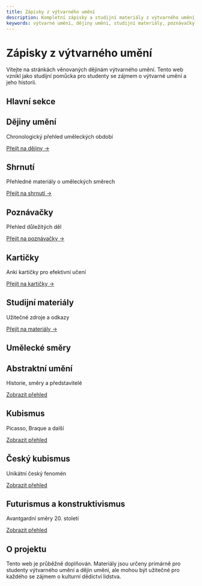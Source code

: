 ```yaml
---
title: Zápisky z výtvarného umění
description: Kompletní zápisky a studijní materiály z výtvarného umění, dějiny umění, směry, umělci a poznávačky.
keywords: výtvarné umění, dějiny umění, studijní materiály, poznávačky, kubismus, abstraktní umění, český kubismus, futurismus, konstruktivismus
---
```


# Zápisky z výtvarného umění

Vítejte na stránkách věnovaných dějinám výtvarného umění. Tento web vznikl jako studijní pomůcka pro studenty se zájmem o výtvarné umění a jeho historii.

## Hlavní sekce

<div class="nav-grid">
<div class="nav-item">
<h2>Dějiny umění</h2>
<p>Chronologický přehled uměleckých období</p>

<a class="nav-link" href="dejiny/index.html">Přejít na dějiny →</a>
</div>

<div class="nav-item">
<h2>Shrnutí</h2>
<p>Přehledné materiály o uměleckých směrech</p>

<a class="nav-link" href="shrnuti/index.html">Přejít na shrnutí →</a>
</div>

<div class="nav-item">
<h2>Poznávačky</h2>
<p>Přehled důležitých děl</p>

<a class="nav-link" href="poznavacky/index.html">Přejít na poznávačky →</a>
</div>

<div class="nav-item">
<h2>Kartičky</h2>
<p>Anki kartičky pro efektivní učení</p>

<a class="nav-link" href="karticky/index.html">Přejít na kartičky →</a>
</div>

<div class="nav-item">
<h2>Studijní materiály</h2>
<p>Užitečné zdroje a odkazy</p>

<a class="nav-link" href="materialy/index.html">Přejít na materiály →</a>
</div>
</div>

## Umělecké směry

<div class="overview-cards">
    <div class="overview-card">
        <h2>Abstraktní umění</h2>
        <p>Historie, směry a představitelé</p>
        <a href="shrnuti/abstraktni-umeni.html" class="card-link">Zobrazit přehled</a>
    </div>
    <div class="overview-card">
        <h2>Kubismus</h2>
        <p>Picasso, Braque a další</p>
        <a href="shrnuti/kubismus.html" class="card-link">Zobrazit přehled</a>
    </div>
    <div class="overview-card">
        <h2>Český kubismus</h2>
        <p>Unikátní český fenomén</p>
        <a href="shrnuti/cesky-kubismus.html" class="card-link">Zobrazit přehled</a>
    </div>
</div>

<div class="overview-cards">
    <div class="overview-card">
        <h2>Futurismus a konstruktivismus</h2>
        <p>Avantgardní směry 20. století</p>
        <a href="shrnuti/futurismus-konstruktivismus.html" class="card-link">Zobrazit přehled</a>
    </div>
</div>

## O projektu

Tento web je průběžně doplňován. Materiály jsou určeny primárně pro studenty výtvarného umění a dějin umění, ale mohou být užitečné pro každého se zájmem o kulturní dědictví lidstva.
